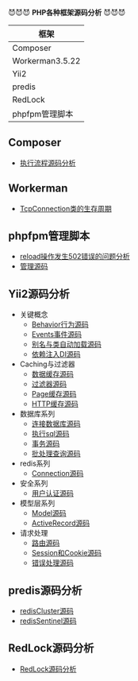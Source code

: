 
:smiling_imp::smiling_imp::smiling_imp:
**PHP各种框架源码分析** 
:smiling_imp::smiling_imp::smiling_imp: 

|框架|
|---|
|Composer|
|Workerman3.5.22|
|Yii2|
|predis|
|RedLock|
|phpfpm管理脚本|

## Composer 
  * [执行流程源码分析](/composer/执行流程源码分析.md)

## Workerman
  * [TcpConnection类的生存周期](workerman/TcpConnection类的生存周期.md)

## phpfpm管理脚本
  * [reload操作发生502错误的问题分析](phpfpm/reload操作发生502错误的问题分析.md)
  * [管理源码](/phpfpm/管理源码.md)
  
## Yii2源码分析
* 关键概念
  * [Behavior行为源码](yii2/%5B关键概念一%5DBehavior行为源码.md)
  * [Events事件源码](yii2/%5B关键概念二%5DEvents事件源码.md)
  * [别名与类自动加载源码](yii2/%5B关键概念三%5D别名与类自动加载源码.md)
  * [依赖注入DI源码](yii2/%5B关键概念三%5D别名与类自动加载源码.md)
* Caching与过滤器
  * [数据缓存源码](yii2/%5BCache与过滤器一%5D数据缓存源码.md)
  * [过滤器源码](yii2/%5BCache与过滤器二%5D过滤器Filters源码.md)
  * [Page缓存源码](yii2/%5BCache与过滤器三%5DPage缓存源码.md)
  * [HTTP缓存源码](yii2/%5BCache与过滤器四%5DHTTP缓存源码.md)
* 数据库系列
  * [连接数据库源码](yii2/%5B数据库一%5D连接数据库源码.md)
  * [执行sql源码](yii2/%5B数据库二%5D执行sql源码.md)
  * [事务源码](yii2/%5B数据库三%5D事务源码.md)
  * [批处理查询源码](yii2/%5B数据库四%5D批处理查询源码.md)
* redis系列
  * [Connection源码](/yii2/%5Bredis%5DConnection源码.md)
* 安全系列
  * [用户认证源码](yii2/%5B安全一%5D用户认证源码.md)
* 模型层系列
  * [Model源码](yii2/%5B模型层一%5DModel源码.md)
  * [ActiveRecord源码](yii2/%5B模型层二%5DActiveRecord源码.md)
* 请求处理
  * [路由源码](yii2/%5B请求处理一%5D路由源码.md)
  * [Session和Cookie源码](yii2/%5B请求处理二%5DSession和Cookie源码.md)
  * [错误处理源码](yii2/%5B请求处理三%5D错误处理源码.md)

## predis源码分析
  * [redisCluster源码](/predis/redisCluster模式源码.md)
  * [redisSentinel源码](predis/redisSentinel模式源码.md)

## RedLock源码分析
  * [RedLock源码分析](/RedLock分布式锁/README.md)
